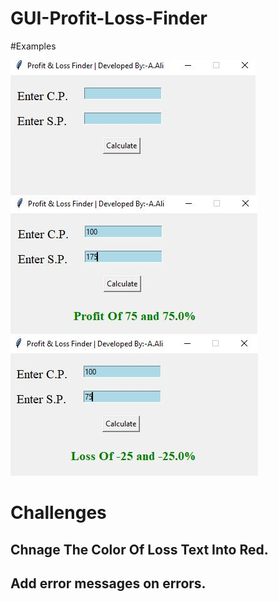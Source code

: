 # GUI-Profit-Loss-Finder



#Examples

![Software UI](https://github.com/Sayyednaa/GUI-Profit-Loss-Finder/blob/main/src/image.JPG?raw=true?)
![Software UI](https://github.com/Sayyednaa/GUI-Profit-Loss-Finder/blob/main/src/profit.JPG?raw=true)
![Software UI](https://github.com/Sayyednaa/GUI-Profit-Loss-Finder/blob/main/src/Loss.JPG?raw=true?)

# Challenges
 ## Chnage The Color Of Loss Text Into Red.
 ## Add error messages on errors.
